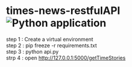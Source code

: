 # times-news-restfulAPI ![Python application](https://github.com/shubham2637/times-news-restfulAPI/workflows/Python%20application/badge.svg)
step 1 : Create a virtual environment <br/>
step 2 : pip freeze -r requirements.txt <br/>
step 3 : python api.py <br/>
strp 4 : open  http://127.0.0.1:5000/getTimeStories  <br/>

